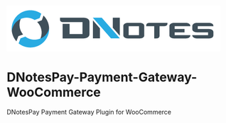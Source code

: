 ![Dnotes Pay](header.png)
# DNotesPay-Payment-Gateway-WooCommerce
DNotesPay Payment Gateway Plugin for WooCommerce
